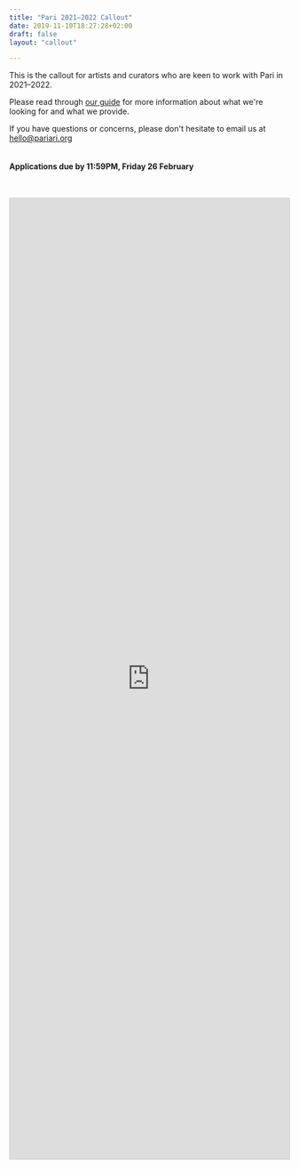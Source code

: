 ```yaml
---
title: "Pari 2021–2022 Callout"
date: 2019-11-10T18:27:28+02:00
draft: false
layout: "callout"

---
```


This is the callout for artists and curators who are keen to work with Pari in 2021–2022.

Please read through <a href="https://drive.google.com/file/d/17hJh6FLS7ZiPwnAHzGisOXjLtBFty4Kc/view?usp=sharing" target="_blank" style="text-decoration:underline!important">our guide</a> for more information about what we're looking for and what we provide.

If you have questions or concerns, please don't hesitate to email us at hello@pariari.org
<br><br><br>
**Applications due by 11:59PM, Friday 26 February**
<br><br><br>
<script src="https://static.airtable.com/js/embed/embed_snippet_v1.js"></script><iframe class="airtable-embed airtable-dynamic-height" src="https://airtable.com/embed/shrHSeAkEaQPuMB3V?backgroundColor=red" frameborder="0" onmousewheel="" width="100%" height="1728" style="background: transparent; border: 1px solid #ccc;"></iframe>
